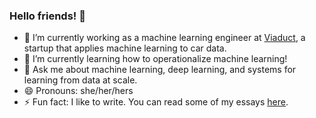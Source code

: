 ### Hello friends! 👋

- 🔭 I’m currently working as a machine learning engineer at [Viaduct](https://www.viaduct.ai/), a startup that applies machine learning to car data.
- 🌱 I’m currently learning how to operationalize machine learning!
- 💬 Ask me about machine learning, deep learning, and systems for learning from data at scale.
- 😄 Pronouns: she/her/hers
- ⚡ Fun fact: I like to write. You can read some of my essays [here](https://www.shreya-shankar.com/).
